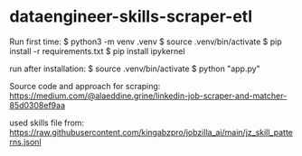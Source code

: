 # dataengineer-skills-scraper-etl

Run first time:
$ python3 -m venv .venv
$ source .venv/bin/activate 
$ pip install -r requirements.txt
$ pip install ipykernel

run after installation:
$ source .venv/bin/activate
$ python "app.py"



Source code and approach for scraping: 
https://medium.com/@alaeddine.grine/linkedin-job-scraper-and-matcher-85d0308ef9aa 

used skills file from: 
https://raw.githubusercontent.com/kingabzpro/jobzilla_ai/main/jz_skill_patterns.jsonl